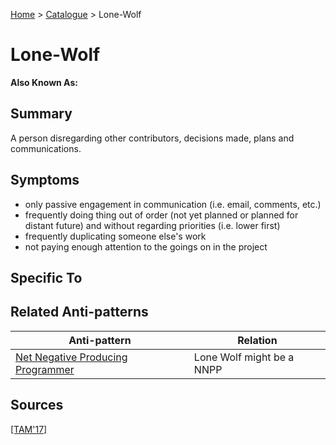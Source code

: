 [Home](../README.md) > [Catalogue](../Antipatterns_catalogue.md) > Lone-Wolf
# Lone-Wolf
**Also Known As:**
## Summary
A person disregarding other contributors, decisions made, plans and communications.
## Symptoms
 - only passive engagement in communication (i.e. email, comments, etc.)
 - frequently doing thing out of order (not yet planned or planned for distant future) and without regarding priorities (i.e. lower first)
 - frequently duplicating someone else's work
 - not paying enough attention to the goings on in the project
## Specific To

## Related Anti-patterns
|Anti-pattern  | Relation |
|--|--|
| [Net Negative Producing Programmer](Net_Negative_Producing_Programmer.md) | Lone Wolf might be a NNPP |
## Sources
[[TAM'17]](../References.md)
